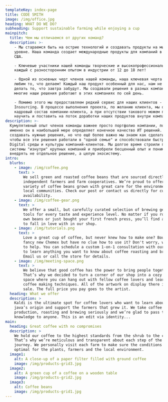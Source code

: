 ```yaml
---
templateKey: index-page
title: CODE SMITH
image: /img/office.jpg
heading: WHAT DO WE DO?
subheading: Support sustainable farming while enjoying a cup
mainpitch:
  title: Чем мы отличаемся от других команд?
  description: >-
    - Мы стараемся быть на острие технологий и создавать продукты на мировом
    уровне. Наша команда создает международные продукты для компаний в Европе и
    США.

    - Ключевые участники нашей команды творческие и высокопрофессиональные люди,
    каждый с разносторонним опытом в индустрии от 12 до 18 лет!

    - Одной из основных черт членов нашей команды, наша ключевая черта - мы
    любим то, что делаем! Каждый наш продукт особенный для нас, нам не интересно
    делать то, что завтра забудут. Мы создавали решения в разных компаниях, и
    многие наши решения работают в этих компаниях по сей день.

    - Помимо этого мы предоставляем редкий сервис для наших клиентов -
    Insourcing. В процессе выполнения проекта, по желанию клиента, мы обучаем
    кадровый состав компании-клиента, а при отсутствии такового можем подобрать,
    научить и поставить на поток доработки наших продуктов внутри компании!
description: >-
  Кумулятивный опыт членов команды важнее просто портфолио компании, поскольку
  именно он в наибольшей мере определяет конечное качество ИТ решений. Мы умеем
  создавать нужные решения, но что ещё более важно мы знаем как сделать так,
  чтобы все эти решения работали в "одной семье" и способствовали быстрому росту
  Digital среды и культуры компаний-клиентов. Мы долгое время строили подобные
  системы "изнутри" крупных компаний и приобрели бесценный опыт и понимание как
  внедрять не отдельное решение, а целую экосистему.
intro:
  blurbs:
    - image: /img/coffee.png
      text: >
        We sell green and roasted coffee beans that are sourced directly from
        independent farmers and farm cooperatives. We’re proud to offer a
        variety of coffee beans grown with great care for the environment and
        local communities. Check our post or contact us directly for current
        availability.
    - image: /img/coffee-gear.png
      text: >
        We offer a small, but carefully curated selection of brewing gear and
        tools for every taste and experience level. No matter if you roast your
        own beans or just bought your first french press, you’ll find a gadget
        to fall in love with in our shop.
    - image: /img/tutorials.png
      text: >
        Love a great cup of coffee, but never knew how to make one? Bought a
        fancy new Chemex but have no clue how to use it? Don't worry, we’re here
        to help. You can schedule a custom 1-on-1 consultation with our baristas
        to learn anything you want to know about coffee roasting and brewing.
        Email us or call the store for details.
    - image: /img/meeting-space.png
      text: >
        We believe that good coffee has the power to bring people together.
        That’s why we decided to turn a corner of our shop into a cozy meeting
        space where you can hang out with fellow coffee lovers and learn about
        coffee making techniques. All of the artwork on display there is for
        sale. The full price you pay goes to the artist.
  heading: What we offer
  description: >
    Kaldi is the ultimate spot for coffee lovers who want to learn about their
    java’s origin and support the farmers that grew it. We take coffee
    production, roasting and brewing seriously and we’re glad to pass that
    knowledge to anyone. This is an edit via identity...
main:
  heading: Great coffee with no compromises
  description: >
    We hold our coffee to the highest standards from the shrub to the cup.
    That’s why we’re meticulous and transparent about each step of the coffee’s
    journey. We personally visit each farm to make sure the conditions are
    optimal for the plants, farmers and the local environment.
  image1:
    alt: A close-up of a paper filter filled with ground coffee
    image: /img/products-grid3.jpg
  image2:
    alt: A green cup of a coffee on a wooden table
    image: /img/products-grid2.jpg
  image3:
    alt: Coffee beans
    image: /img/products-grid1.jpg
---
```


